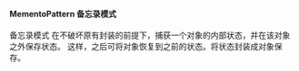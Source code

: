 #### MementoPattern 备忘录模式

备忘录模式
在不破坏原有封装的前提下，捕获一个对象的内部状态，并在该对象之外保存状态。
这样，之后可将对象恢复到之前的状态。将状态封装成对象保存。
